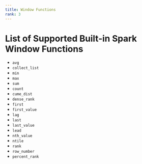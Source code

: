 ```yaml
---
title: Window Functions
rank: 3
---
```


# List of Supported Built-in Spark Window Functions

- `avg`
- `collect_list`
- `min`
- `max`
- `sum`
- `count`
- `cume_dist`
- `dense_rank`
- `first`
- `first_value`
- `lag`
- `last`
- `last_value`
- `lead`
- `nth_value`
- `ntile`
- `rank`
- `row_number`
- `percent_rank`
